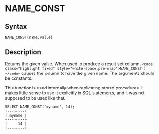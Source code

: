 
# NAME_CONST

## Syntax


```
NAME_CONST(name,value)
```

## Description


Returns the given value. When used to produce a result set column,
 `<code class="highlight fixed" style="white-space:pre-wrap">NAME_CONST()</code>` causes the column to have the given name. The
arguments should be constants.


This function is used internally when replicating stored procedures. It makes little sense to use it explicitly in SQL statements, and it was not supposed to be used like that.


```
SELECT NAME_CONST('myname', 14);
+--------+
| myname |
+--------+
|     14 |
+--------+
```
